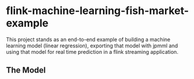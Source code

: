 # flink-machine-learning-fish-market-example
This project stands as an end-to-end example of building a machine learning model (linear regression), exporting that model with jpmml and using that model for real time prediction in a flink streaming application.

## The Model

